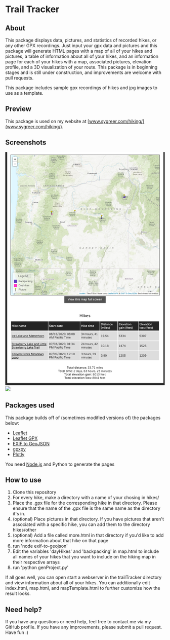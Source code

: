 # Trail Tracker

## About
This package displays data, pictures, and statistics of recorded hikes, or any other GPX recordings. Just input your gpx data and pictures and this package will generate HTML pages with a map of all of your hikes and pictures, a table of information about all of your hikes, and an information page for each of your hikes with a map, associated pictures, elevation profile, and a 3D visualization of your route. This package is in beginning stages and is still under construction, and improvements are welcome with pull requests.

This package includes sample gpx recordings of hikes and jpg images to use as a template.

## Preview
This package is used on my website at [www.sygreer.com/hiking/](www.sygreer.com/hiking/).

## Screenshots
![](screenshots/frontPage.png)
![](screenshots/details.gif)

## Packages used
This package builds off of (sometimes modified versions of) the packages below:
- [Leaflet](https://leafletjs.com/)
- [Leaflet GPX](https://github.com/mpetazzoni/leaflet-gpx)
- [EXIF to GeoJSON](https://github.com/hallahan/exif-to-geojson)
- [gpxpy](https://github.com/tkrajina/gpxpy)
- [Plotly](https://plotly.com/)

You need [Node.js](https://github.com/nodejs/node) and Python to generate the pages

## How to use
1. Clone this repository
2. For every hike, make a directory with a name of your chosing in hikes/
3. Place the .gpx file for the corresponding hike in that directory. Please ensure that the name of the .gpx file is the same name as the directory it's in.
4. (optional) Place pictures in that directory. If you have pictures that aren't associated with a specific hike, you can add them to the directory hikes/other
5. (optional) Add a file called more.html in that directory if you'd like to add more information about that hike on that page
6. run 'node exif-to-geojson'
7. Edit the variables 'dayHikes' and 'backpacking' in map.html to include all names of your hikes that you want to include on the hiking map in their respective arrays
8. run 'python genProject.py'

If all goes well, you can open start a webserver in the trailTracker directory and view information about all of your hikes. You can additionally edit index.html, map.html, and mapTemplate.html to further customize how the result looks.

## Need help?
If you have any questions or need help, feel free to contact me via my GitHub profile. If you have any improvements, please submit a pull request. Have fun :)
